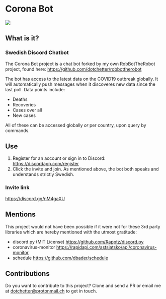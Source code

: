 # Corona Bot

![](https://dotchetter.cloud/index.php/s/SM9RHCm5BzSiXdJ/preview)

## What is it?

### Swedish Discord Chatbot

The Corona Bot project is a chat bot forked by my own RobBotTheRobot project, found here:
https://github.com/dotchetter/robbottherobot

The bot has access to the latest data on the COVID19 outbreak globally. It will automatically
push messages when it discoveres new data since the last poll. Data points include:

* Deaths
* Recoveries
* Cases over all
* New cases

All of these can be accessed globally *or* per country, upon query by commands.

## Use

1. Register for an account or sign in to Discord: https://discordapp.com/register
2. Click the invite and join. As mentioned above, the bot both speaks and understands strictly Swedish.

### Invite link
https://discord.gg/nM4gaXU

## Mentions

This project would not have been possible if it were not for these 3rd party libraries which are hereby mentioned with the utmost gratitude:

* discord.py (MIT License) https://github.com/Rapptz/discord.py
* coronavirus-monitor https://rapidapi.com/astsiatsko/api/coronavirus-monitor
* schedule https://github.com/dbader/schedule

## Contributions
Do you want to contribute to this project? 
Clone and send a PR or email me at dotchetter@protonmail.ch to get in touch.
